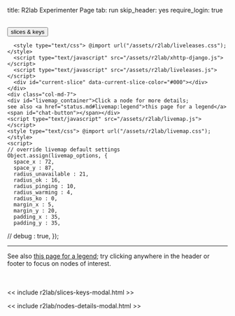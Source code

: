 title: R2lab Experimenter Page
tab: run
skip_header: yes
require_login: true

<!-- in a first implementation, we were creating the webchat iframe upon page load
     it was suboptimal though, as e.g. freenode being down would cause our page to hang
     so now the chat plugin comes in 2 parts, one for the actual chat area,
     and one for the button to enable it -->
<script type="text/javascript" src="/assets/r2lab/chat.js"></script>
<style type="text/css"> @import url("/assets/r2lab/chat.css"); </style>
<div id="chat-container"></div>

<div class="container">
  <div class="row">
    <div class="col-md-12">
      <div id='messages' style="display: none" class="" role="alert">
        <a class="close" onclick="$('.alert').hide()">×</a>
      </div>
      <div id='loading' style="display: none" class="alert alert-info" role="alert">
        <strong>Be patient!</strong> Loading information from server...
      </div>
    </div>
  </div>
  <br />
  <div class="row" id="all">
    <div class="col-md-2 no-padding" >
      <div id="wrap">
        <div id="manage-slices-keys" class="run">
          <button type="button" data-toggle="modal" data-target="#slices_keys_modal"
	          class="fc-button fc-state-default fc-corner-left fc-corner-right slices-keys">
		  slices & keys <span class='fa fa-gear'></span>
	  </button>
        </div>
        <div id="my-slices" class="run"></div>
        <div style="clear:both"></div>
      </div>
    </div>
    <div class="col-md-3 leases-run-width">
      <div id="liveleases_container" class="run"></div>
      <script type="text/javascript" src="/assets/js/moment.min.js"></script>
      <script type="text/javascript" src="/assets/js/moment-round.js"></script>
      <script type="text/javascript" src="/assets/js/jquery-ui.fullcalendar-custom.min.js"></script>
      <script type="text/javascript" src="/assets/js/fullcalendar.min.js"></script>
      <script type="text/javascript" src="/assets/js/jquery.cookie-v141.min.js"></script>
      <style type="text/css"> @import url("/assets/css/fullcalendar.css"); </style>

      <style type="text/css"> @import url("/assets/r2lab/liveleases.css"); </style>
      <script type="text/javascript" src="/assets/r2lab/xhttp-django.js"></script>
      <script type="text/javascript" src="/assets/r2lab/liveleases.js"></script>
      <div id="current-slice" data-current-slice-color="#000"></div>
    </div>
    <div class="col-md-7">
    <div id="livemap_container">Click a node for more details;
    see also <a href="status.md#livemap:legend">this page for a legend</a>
    <span id="chat-button"></span></div>
    <script type="text/javascript" src="/assets/r2lab/livemap.js"></script>
    <style type="text/css"> @import url("/assets/r2lab/livemap.css"); </style>
    <script>
    // override livemap default settings 
    Object.assign(livemap_options, {
      space_x : 72,
      space_y : 87,
      radius_unavailable : 21,
      radius_ok : 16,
      radius_pinging : 10,
      radius_warming : 4,
      radius_ko : 0,
      margin_x : 5,
      margin_y : 20,
      padding_x : 35,
      padding_y : 35,
//      debug : true,
   });
    </script>
    <div id="actions"></div>
    </div>
  </div>

  <hr/>
  See also <a href="status.md#livetable:legend">this page for a legend</a>; try clicking anywhere in the header or footer to focus on nodes of interest.

  <div class="row">
    <div class="col-md-12">
      <br/>
      <table class="table table-condensed" id='livetable_container'> </table>
      <script type="text/javascript" src="/assets/r2lab/livecolumns.js"></script>
      <script type="text/javascript" src="/assets/r2lab/livetable.js"></script>
    <script>
    // override livetable default settings 
    Object.assign(livetable_options, {
    //      debug : true,
    });
    </script>
      <style type="text/css"> @import url("/assets/r2lab/livecolumns.css"); </style>
      <style type="text/css"> @import url("/assets/r2lab/livetable.css"); </style>
    </div>
  </div>    
</div>

<!-- defines slices_keys_modal -->
<< include r2lab/slices-keys-modal.html >>

<!-- defines node_details_modal -->
<< include r2lab/nodes-details-modal.html >>
